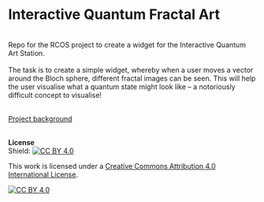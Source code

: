 # Interactive Quantum Fractal Art

<br />
Repo for the RCOS project to create a widget for the Interactive Quantum Art Station.

<br />
<br />
The task is to create a simple widget, whereby when a user moves a vector around the Bloch sphere, 
different fractal images can be seen. This will help the user visualise what a quantum state might look 
like – a notoriously difficult concept to visualise! 
<br />
<br />


[Project background](https://github.com/wmazin/Visualizing-Quantum-Computing-using-fractals)
<br />
<br />

**License**
<br />
Shield: [![CC BY 4.0][cc-by-shield]][cc-by]

This work is licensed under a
[Creative Commons Attribution 4.0 International License][cc-by].

[![CC BY 4.0][cc-by-image]][cc-by]

[cc-by]: http://creativecommons.org/licenses/by/4.0/
[cc-by-image]: https://i.creativecommons.org/l/by/4.0/88x31.png
[cc-by-shield]: https://img.shields.io/badge/License-CC%20BY%204.0-lightgrey.svg

<br />
